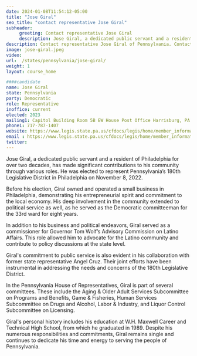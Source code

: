 ```yaml
---
date: 2024-01-08T11:54:12-05:00
title: "Jose Giral"
seo_title: "contact representative Jose Giral"
subheader:
     greeting: Contact representative Jose Giral
     description: Jose Giral, a dedicated public servant and a resident of Philadelphia for over two decades, has made significant contributions to his community through various roles. He was elected to represent Pennsylvania’s 180th Legislative District in Philadelphia on November 8, 2022.
description: Contact representative Jose Giral of Pennsylvania. Contact information for Jose Giral includes email address, phone number, and mailing address.
image: jose-giral.jpeg
video:
url:  /states/pennsylvania/jose-giral/
weight: 1
layout: course_home

####candidate
name: Jose Giral
state: Pennsylvania
party: Democratic
role: Representative
inoffice: current
elected: 2023
mailing1: Capitol Building Room 5B EW House Post Office Harrisburg, PA 17120
phone1: 717-787-1407
website: https://www.legis.state.pa.us/cfdocs/legis/home/member_information/House_bio.cfm?id=1980/
email : https://www.legis.state.pa.us/cfdocs/legis/home/member_information/House_bio.cfm?id=1980/
twitter:
---
```


Jose Giral, a dedicated public servant and a resident of Philadelphia for over two decades, has made significant contributions to his community through various roles. He was elected to represent Pennsylvania’s 180th Legislative District in Philadelphia on November 8, 2022.

Before his election, Giral owned and operated a small business in Philadelphia, demonstrating his entrepreneurial spirit and commitment to the local economy. His deep involvement in the community extended to political service as well, as he served as the Democratic committeeman for the 33rd ward for eight years.

In addition to his business and political endeavors, Giral served as a commissioner for Governor Tom Wolf’s Advisory Commission on Latino Affairs. This role allowed him to advocate for the Latino community and contribute to policy discussions at the state level.

Giral's commitment to public service is also evident in his collaboration with former state representative Angel Cruz. Their joint efforts have been instrumental in addressing the needs and concerns of the 180th Legislative District.

In the Pennsylvania House of Representatives, Giral is part of several committees. These include the Aging & Older Adult Services Subcommittee on Programs and Benefits, Game & Fisheries, Human Services Subcommittee on Drugs and Alcohol, Labor & Industry, and Liquor Control Subcommittee on Licensing.

Giral's personal history includes his education at W.H. Maxwell Career and Technical High School, from which he graduated in 1989. Despite his numerous responsibilities and commitments, Giral remains single and continues to dedicate his time and energy to serving the people of Pennsylvania.
